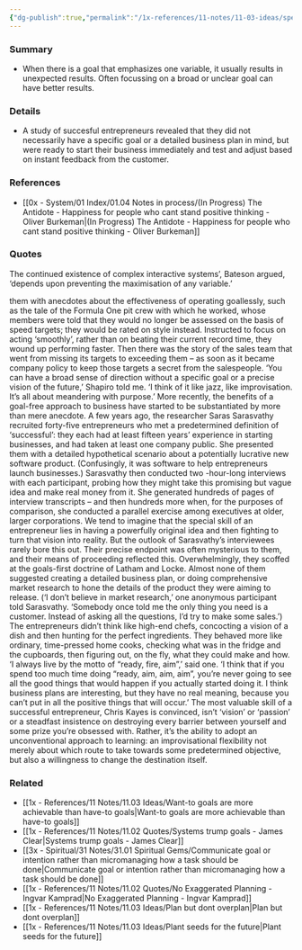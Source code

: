 ```yaml
---
{"dg-publish":true,"permalink":"/1x-references/11-notes/11-03-ideas/specific-goals-can-be-counter-productive/","title":"Specific goals can be counter productive","dgShowBacklinks":false}
---
```



### Summary
- When there is a goal that emphasizes one variable, it usually results in unexpected results. Often focussing on a broad or unclear goal can have better results.

### Details
- A study of succesful entrepreneurs revealed that they did not necessarily have a specific goal or a detailed business plan in mind, but were ready to start their business immediately and test and adjust based on instant feedback from the customer.

### References
- [[0x - System/01 Index/01.04 Notes in process/(In Progress) The Antidote - Happiness for people who cant stand positive thinking - Oliver Burkeman\|(In Progress) The Antidote - Happiness for people who cant stand positive thinking - Oliver Burkeman]]

### Quotes
The continued existence of complex interactive systems’, Bateson argued, ‘depends upon preventing the maximisation of any variable.’ 

them with anecdotes about the effectiveness of operating goallessly, such as the tale of the Formula One pit crew with which he worked, whose members were told that they would no longer be assessed on the basis of speed targets; they would be rated on style instead. Instructed to focus on acting ‘smoothly’, rather than on beating their current record time, they wound up performing faster. Then there was the story of the sales team that went from missing its targets to exceeding them – as soon as it became company policy to keep those targets a secret from the salespeople. ‘You can have a broad sense of direction without a specific goal or a precise vision of the future,’ Shapiro told me. ‘I think of it like jazz, like improvisation. It’s all about meandering with purpose.’
More recently, the benefits of a goal-free approach to business have started to be substantiated by more than mere anecdote. A few years ago, the researcher Saras Sarasvathy recruited forty-five entrepreneurs who met a predetermined definition of ‘successful’: they each had at least fifteen years’ experience in starting businesses, and had taken at least one company public. She presented them with a detailed hypothetical scenario about a potentially lucrative new software product. (Confusingly, it was software to help entrepreneurs launch businesses.) Sarasvathy then conducted two -hour-long interviews with each participant, probing how they might take this promising but vague idea and make real money from it. She generated hundreds of pages of interview transcripts – and then hundreds more when, for the purposes of comparison, she conducted a parallel exercise among executives at older, larger corporations.
We tend to imagine that the special skill of an entrepreneur lies in having a powerfully original idea and then fighting to turn that vision into reality. But the outlook of Sarasvathy’s interviewees rarely bore this out. Their precise endpoint was often mysterious to them, and their means of proceeding reflected this. Overwhelmingly, they scoffed at the goals-first doctrine of Latham and Locke. Almost none of them suggested creating a detailed business plan, or doing comprehensive market research to hone the details of the product they were aiming to release. (‘I don’t believe in market research,’ one anonymous participant told Sarasvathy. ‘Somebody once told me the only thing you need is a customer. Instead of asking all the questions, I’d try to make some sales.’) The entrepreneurs didn’t think like high-end chefs, concocting a vision of a dish and then hunting for the perfect ingredients. They behaved more like ordinary, time-pressed home cooks, checking what was in the fridge and the cupboards, then figuring out, on the fly, what they could make and how. ‘I always live by the motto of “ready, fire, aim”,’ said one. ‘I think that if you spend too much time doing “ready, aim, aim, aim”, you’re never going to see all the good things that would happen if you actually started doing it. I think business plans are interesting, but they have no real meaning, because you can’t put in all the positive things that will occur.’ The most valuable skill of a successful entrepreneur, Chris Kayes is convinced, isn’t ‘vision’ or ‘passion’ or a steadfast insistence on destroying every barrier between yourself and some prize you’re obsessed with. Rather, it’s the ability to adopt an unconventional approach to learning: an improvisational flexibility not merely about which route to take towards some predetermined objective, but also a willingness to change the destination itself. 

### Related
- [[1x - References/11 Notes/11.03 Ideas/Want-to goals are more achievable than have-to goals\|Want-to goals are more achievable than have-to goals]]
- [[1x - References/11 Notes/11.02 Quotes/Systems trump goals - James Clear\|Systems trump goals - James Clear]]
- [[3x - Spiritual/31 Notes/31.01 Spiritual Gems/Communicate goal or intention rather than micromanaging how a task should be done\|Communicate goal or intention rather than micromanaging how a task should be done]]
- [[1x - References/11 Notes/11.02 Quotes/No Exaggerated Planning - Ingvar Kamprad\|No Exaggerated Planning - Ingvar Kamprad]]
- [[1x - References/11 Notes/11.03 Ideas/Plan but dont overplan\|Plan but dont overplan]]
- [[1x - References/11 Notes/11.03 Ideas/Plant seeds for the future\|Plant seeds for the future]]